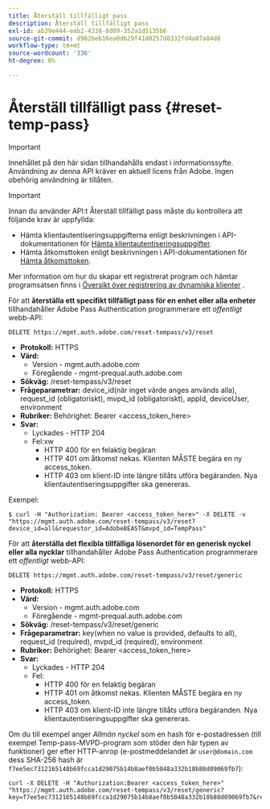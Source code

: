 ```yaml
---
title: Återställ tillfälligt pass
description: Återställ tillfälligt pass
exl-id: ab39e444-eab2-4338-8d09-352a1d5135b6
source-git-commit: d982beb16ea0db29f41d0257d8332fd4a07a84d8
workflow-type: tm+mt
source-wordcount: '336'
ht-degree: 0%

---
```



# Återställ tillfälligt pass {#reset-temp-pass}

>[!IMPORTANT]
>
> Innehållet på den här sidan tillhandahålls endast i informationssyfte. Användning av denna API kräver en aktuell licens från Adobe. Ingen obehörig användning är tillåten.

>[!IMPORTANT]
>
> Innan du använder API:t Återställ tillfälligt pass måste du kontrollera att följande krav är uppfyllda:
>
> * Hämta klientautentiseringsuppgifterna enligt beskrivningen i API-dokumentationen för [Hämta klientautentiseringsuppgifter](../../rest-apis/rest-api-dcr/apis/dynamic-client-registration-apis-retrieve-client-credentials.md).
> * Hämta åtkomsttoken enligt beskrivningen i API-dokumentationen för [Hämta åtkomsttoken](../../rest-apis/rest-api-dcr/apis/dynamic-client-registration-apis-retrieve-access-token.md).
>
> Mer information om hur du skapar ett registrerat program och hämtar programsatsen finns i [Översikt över registrering av dynamiska klienter](../../rest-apis/rest-api-dcr/dynamic-client-registration-overview.md) .

För att **återställa ett specifikt tillfälligt pass för en enhet eller alla enheter** tillhandahåller Adobe Pass Authentication programmerare ett *offentligt* webb-API:

```url
DELETE https://mgmt.auth.adobe.com/reset-tempass/v3/reset
```

* **Protokoll:** HTTPS
* **Värd:**
   * Version - mgmt.auth.adobe.com
   * Föregående - mgmt-prequal.auth.adobe.com
* **Sökväg:** /reset-tempass/v3/reset
* **Frågeparametrar:** device_id(när inget värde anges används alla), request_id (obligatoriskt), mvpd_id (obligatoriskt), appId, deviceUser, environment
* **Rubriker:** Behörighet: Bearer &lt;access_token_here>
* **Svar:**
   * Lyckades - HTTP 204
   * Fel:xw
      * HTTP 400 för en felaktig begäran
      * HTTP 401 om åtkomst nekas. Klienten MÅSTE begära en ny access_token.
      * HTTP 403 om klient-ID inte längre tillåts utföra begäranden. Nya klientautentiseringsuppgifter ska genereras.


Exempel:

```curl
$ curl -H "Authorization: Bearer <access_token_here>" -X DELETE -v "https://mgmt.auth.adobe.com/reset-tempass/v3/reset?device_id=all&requestor_id=AdobeBEAST&mvpd_id=TempPass"
```

För att **återställa det flexibla tillfälliga lösenordet för en generisk nyckel eller alla nycklar** tillhandahåller Adobe Pass Authentication programmerare ett *offentligt* webb-API:

```url
DELETE https://mgmt.auth.adobe.com/reset-tempass/v3/reset/generic
```

* **Protokoll:** HTTPS
* **Värd:**
   * Version - mgmt.auth.adobe.com
   * Föregående - mgmt-prequal.auth.adobe.com
* **Sökväg:** /reset-tempass/v3/reset/generic
* **Frågeparametrar:** key(when no value is provided, defaults to all), request_id (required), mvpd_id (required), environment
* **Rubriker:** Behörighet: Bearer &lt;access_token_here>
* **Svar:**
   * Lyckades - HTTP 204
   * Fel:
      * HTTP 400 för en felaktig begäran
      * HTTP 401 om åtkomst nekas. Klienten MÅSTE begära en ny access_token.
      * HTTP 403 om klient-ID inte längre tillåts utföra begäranden. Nya klientautentiseringsuppgifter ska genereras.


Om du till exempel anger *Allmän nyckel* som en hash för e-postadressen (till exempel
Temp-pass-MVPD-program som stöder den här typen av funktioner) ger
efter HTTP-anrop (e-postmeddelandet är `user@domain.com` dess SHA-256
hash är `f7ee5ec7312165148b69fcca1d29075b14b8aef0b5048a332b18b88d09069fb7`):

```curl
curl -X DELETE -H "Authorization:Bearer <access_token_here>"
"https://mgmt.auth.adobe.com/reset-tempass/v3/reset/generic?key=f7ee5ec7312165148b69fcca1d29075b14b8aef0b5048a332b18b88d09069fb7&requestor_id=REF&mvpd_id=TempPassREF"
```
